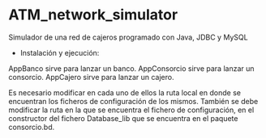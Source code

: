 ATM_network_simulator
=====================

Simulador de una red de cajeros programado con Java, JDBC y MySQL


- Instalación y ejecución:

AppBanco sirve para lanzar un banco.
AppConsorcio sirve para lanzar un consorcio.
AppCajero sirve para lanzar un cajero.

Es necesario modificar en cada uno de ellos la ruta local en donde se encuentran los ficheros de configuración de los mismos.
También se debe modificar la ruta en la que se encuentra el fichero de configuración, en el constructor del fichero
 Database_lib que se encuentra en el paquete consorcio.bd.

